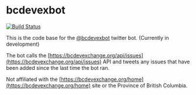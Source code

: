 # bcdevexbot

[![Build Status](https://travis-ci.org/MonicaG/bcdevexbot.svg?branch=master)](https://travis-ci.org/MonicaG/bcdevexbot)

This is the code base for the [@bcdevexbot](https://twitter.com/bcdevexbot) twitter bot. (Currently in development)

The bot calls the [https://bcdevexchange.org/api/issues](https://bcdevexchange.org/api/issues) API and tweets any issues that have been added since the last time the bot ran.

Not affiliated with the [https://bcdevexchange.org/home](https://bcdevexchange.org/home) site or the Province of British Columbia.


